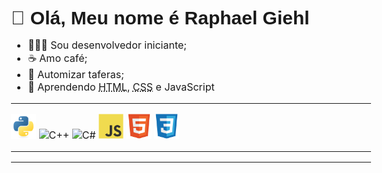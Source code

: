 <style>
   
   @import url('https://fonts.googleapis.com/css2?family=Pixelify+Sans:wght@400..700&display=swap');


    @import url('https://fonts.googleapis.com/css2?family=Honk&display=swap');

    *{
        margin: 0px;
        padding: 0px;
    }

  body {
        background-image: url(1up-cafe.png);
        background-size: 150px;
        background-repeat: no-repeat;
        background-position: right top;
        font-size: 1em;
        
    }
h1.coffe {
text-align: left;
font-size: 30px;
font-family: "Honk",
 Arial, Helvetica, sans-serif;

}

</style>


<h1 class="coffe">👋 Olá, Meu nome é Raphael Giehl</h1>





<ul>
    <li>🧑🏼‍💻 Sou desenvolvedor iniciante;</li>
    <li>☕ Amo café;</li>
    <li>🤖 Automizar taferas;</li>
    <li>📖 Aprendendo <abbr title="HyperText Markup Language">HTML</abbr>, <abbr title="Cascading Style Sheets">CSS</abbr> e JavaScript</li>
</ul>


---

<div>
    <img src="https://raw.githubusercontent.com/devicons/devicon/6910f0503efdd315c8f9b858234310c06e04d9c0/icons/python/python-original.svg" alt="Python" width="40">
    <img src="https://cdn.jsdelivr.net/gh/devicons/devicon@latest/icons/cplusplus/cplusplus-original.svg" alt="C++" width="40">
     <img src="https://cdn.jsdelivr.net/gh/devicons/devicon@latest/icons/csharp/csharp-original.svg" alt="C#" width="40">
    <img src="https://raw.githubusercontent.com/devicons/devicon/6910f0503efdd315c8f9b858234310c06e04d9c0/icons/javascript/javascript-original.svg" alt="JavaScript" width="40">
    <img src="https://raw.githubusercontent.com/devicons/devicon/6910f0503efdd315c8f9b858234310c06e04d9c0/icons/html5/html5-original.svg" alt="HTML" width="40">
    <img src="https://raw.githubusercontent.com/devicons/devicon/6910f0503efdd315c8f9b858234310c06e04d9c0/icons/css3/css3-original.svg" alt="CSS" width="40">
</div>

---
---

